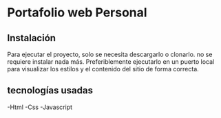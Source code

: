 # Portafolio web Personal

## Instalación

Para ejecutar el proyecto, solo se necesita  descargarlo o clonarlo.
no se requiere instalar nada más.
Preferiblemente ejecutarlo en un puerto local para visualizar los estilos y el contenido del sitio de forma correcta.

## tecnologías usadas
-Html
-Css
-Javascript
